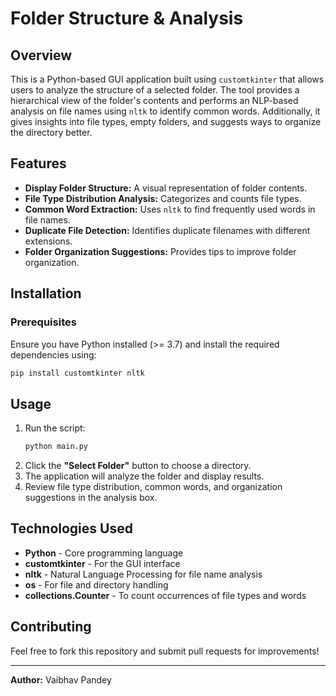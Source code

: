 # Folder Structure & Analysis

## Overview
This is a Python-based GUI application built using `customtkinter` that allows users to analyze the structure of a selected folder. The tool provides a hierarchical view of the folder's contents and performs an NLP-based analysis on file names using `nltk` to identify common words. Additionally, it gives insights into file types, empty folders, and suggests ways to organize the directory better.

## Features
- **Display Folder Structure:** A visual representation of folder contents.
- **File Type Distribution Analysis:** Categorizes and counts file types.
- **Common Word Extraction:** Uses `nltk` to find frequently used words in file names.
- **Duplicate File Detection:** Identifies duplicate filenames with different extensions.
- **Folder Organization Suggestions:** Provides tips to improve folder organization.

## Installation

### Prerequisites
Ensure you have Python installed (>= 3.7) and install the required dependencies using:

```bash
pip install customtkinter nltk
```

## Usage

1. Run the script:
   ```bash
   python main.py
   ```
2. Click the **"Select Folder"** button to choose a directory.
3. The application will analyze the folder and display results.
4. Review file type distribution, common words, and organization suggestions in the analysis box.

## Technologies Used
- **Python** - Core programming language
- **customtkinter** - For the GUI interface
- **nltk** - Natural Language Processing for file name analysis
- **os** - For file and directory handling
- **collections.Counter** - To count occurrences of file types and words

## Contributing
Feel free to fork this repository and submit pull requests for improvements!

---
**Author:** Vaibhav Pandey

